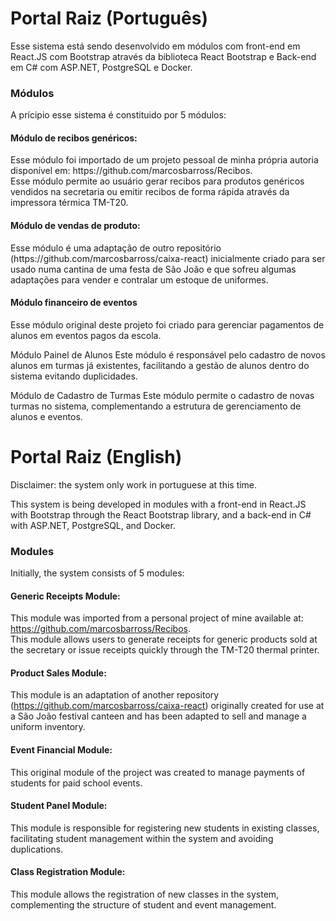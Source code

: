 <h1>Portal Raiz (Português)</h1>

<p>
Esse sistema está sendo desenvolvido em módulos com front-end em React.JS com Bootstrap através da biblioteca React Bootstrap e Back-end em C# com ASP.NET, PostgreSQL e Docker.
</p>


<h3>Módulos</h3>
A prícipio esse sistema é constituido por 5 módulos:

<h4>Módulo de recibos genéricos:</h4>

<p>Esse módulo foi importado de um projeto pessoal de minha própria autoria disponível em: https://github.com/marcosbarross/Recibos. <br>
Esse módulo permite ao usuário gerar recibos para produtos genéricos vendidos na secretaria ou emitir recibos de forma rápida através da impressora térmica TM-T20.</p>

<h4>Módulo de vendas de produto:</h4>

<p>Esse módulo é uma adaptação de outro repositório (https://github.com/marcosbarross/caixa-react) inicialmente criado para ser usado numa cantina de uma festa de São João e que sofreu algumas adaptações para vender e contralar um estoque de uniformes.</p>

<h4>Módulo financeiro de eventos</h4>

<p>Esse módulo original deste projeto foi criado para gerenciar pagamentos de alunos em eventos pagos da escola.</p>

Módulo Painel de Alunos
Este módulo é responsável pelo cadastro de novos alunos em turmas já existentes, facilitando a gestão de alunos dentro do sistema evitando duplicidades.

Módulo de Cadastro de Turmas
Este módulo permite o cadastro de novas turmas no sistema, complementando a estrutura de gerenciamento de alunos e eventos.



<h1>Portal Raiz (English)</h1>

Disclaimer: the system only work in portuguese at this time.

<p>
This system is being developed in modules with a front-end in React.JS with Bootstrap through the React Bootstrap library, and a back-end in C# with ASP.NET, PostgreSQL, and Docker.
</p>

<h3>Modules</h3>
Initially, the system consists of 5 modules:

<h4>Generic Receipts Module:</h4>

<p>This module was imported from a personal project of mine available at: <a href="https://github.com/marcosbarross/Recibos">https://github.com/marcosbarross/Recibos</a>. <br>
This module allows users to generate receipts for generic products sold at the secretary or issue receipts quickly through the TM-T20 thermal printer.</p>

<h4>Product Sales Module:</h4>

<p>This module is an adaptation of another repository (<a href="https://github.com/marcosbarross/caixa-react">https://github.com/marcosbarross/caixa-react</a>) originally created for use at a São João festival canteen and has been adapted to sell and manage a uniform inventory.</p>

<h4>Event Financial Module:</h4>

<p>This original module of the project was created to manage payments of students for paid school events.</p>

<h4>Student Panel Module:</h4>

<p>This module is responsible for registering new students in existing classes, facilitating student management within the system and avoiding duplications.</p>

<h4>Class Registration Module:</h4>

<p>This module allows the registration of new classes in the system, complementing the structure of student and event management.</p>
